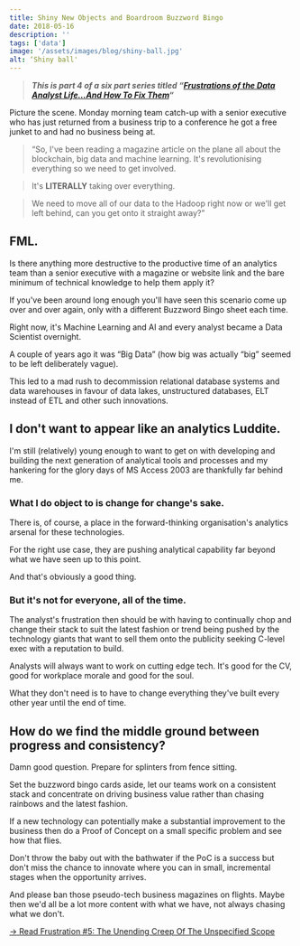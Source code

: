 ```yaml
---
title: Shiny New Objects and Boardroom Buzzword Bingo
date: 2018-05-16
description: ''
tags: ['data']
image: '/assets/images/blog/shiny-ball.jpg'
alt: ‘Shiny ball'
---
```

> **_This is part 4 of a six part series titled &#8220;[Frustrations of the Data Analyst Life&#8230;And How To Fix Them](/frustrations-of-the-data-analyst-lifeand-how-to-fix-them)&#8220;_**

Picture the scene. Monday morning team catch-up with a senior executive who has just returned from a business trip to a conference he got a free junket to and had no business being at.

> “So, I've been reading a magazine article on the plane all about the blockchain, big data and machine learning.
> It's revolutionising everything so we need to get involved.

> It's **LITERALLY** taking over everything.

> We need to move all of our data to the Hadoop right now or we'll get left behind, can you get onto it straight away?”


## FML.

Is there anything more destructive to the productive time of an analytics team than a senior executive with a magazine or website link and the bare minimum of technical knowledge to help them apply it?

If you've been around long enough you'll have seen this scenario come up over and over again, only with a different Buzzword Bingo sheet each time.

Right now, it's Machine Learning and AI and every analyst became a Data Scientist overnight.

A couple of years ago it was “Big Data” (how big was actually “big” seemed to be left deliberately vague).

This led to a mad rush to decommission relational database systems and data warehouses in favour of data lakes, unstructured databases, ELT instead of ETL and other such innovations.

## I don't want to appear like an analytics Luddite.

I'm still (relatively) young enough to want to get on with developing and building the next generation of analytical tools and processes and my hankering for the glory days of MS Access 2003 are thankfully far behind me.

### What I do object to is change for change's sake.

There is, of course, a place in the forward-thinking organisation's analytics arsenal for these technologies.

For the right use case, they are pushing analytical capability far beyond what we have seen up to this point.

And that's obviously a good thing.

### But it's not for everyone, all of the time.

The analyst's frustration then should be with having to continually chop and change their stack to suit the latest fashion or trend being pushed by the technology giants that want to sell them onto the publicity seeking C-level exec with a reputation to build.

Analysts will always want to work on cutting edge tech. It's good for the CV, good for workplace morale and good for the soul.

What they don't need is to have to change everything they've built every other year until the end of time.

## How do we find the middle ground between progress and consistency?

Damn good question. Prepare for splinters from fence sitting.

Set the buzzword bingo cards aside, let our teams work on a consistent stack and concentrate on driving business value rather than chasing rainbows and the latest fashion.

If a new technology can potentially make a substantial improvement to the business then do a Proof of Concept on a small specific problem and see how that flies.

Don't throw the baby out with the bathwater if the PoC is a success but don't miss the chance to innovate where you can in small, incremental stages when the opportunity arrives.

And please ban those pseudo-tech business magazines on flights. Maybe then we'd all be a lot more content with what we have, not always chasing what we don't.

[-> Read Frustration #5: The Unending Creep Of The Unspecified Scope](/the-unending-creep-of-the-unspecified-scope)